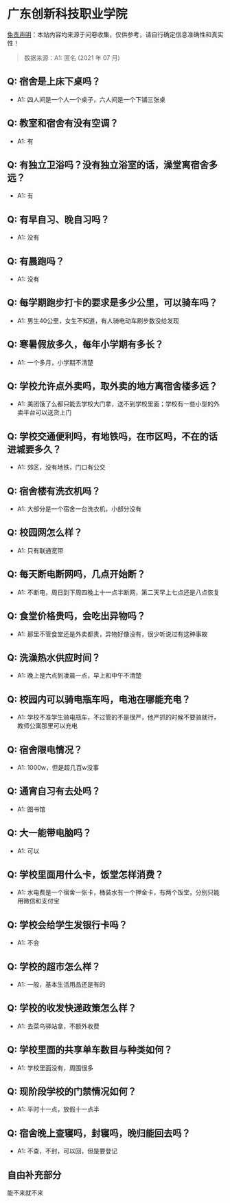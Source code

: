# 广东创新科技职业学院

[免责声明](https://colleges.chat/#_3)：本站内容均来源于问卷收集，仅供参考，请自行确定信息准确性和真实性！

> 数据来源：A1: 匿名 (2021 年 07 月)

## Q: 宿舍是上床下桌吗？

- A1: 四人间是一个人一个桌子，六人间是一个下铺三张桌

## Q: 教室和宿舍有没有空调？

- A1: 有

## Q: 有独立卫浴吗？没有独立浴室的话，澡堂离宿舍多远？

- A1: 有

## Q: 有早自习、晚自习吗？

- A1: 没有

## Q: 有晨跑吗？

- A1: 没有

## Q: 每学期跑步打卡的要求是多少公里，可以骑车吗？

- A1: 男生40公里，女生不知道，有人骑电动车刷步数没给发现

## Q: 寒暑假放多久，每年小学期有多长？

- A1: 一个多月，小学期不清楚

## Q: 学校允许点外卖吗，取外卖的地方离宿舍楼多远？

- A1: 美团饿了么都只能去学校大门拿，送不到学校里面；学校有一些小型的外卖平台可以送货上门

## Q: 学校交通便利吗，有地铁吗，在市区吗，不在的话进城要多久？

- A1: 郊区，没有地铁，门口有公交

## Q: 宿舍楼有洗衣机吗？

- A1: 大部分是一个宿舍一台洗衣机，小部分没有

## Q: 校园网怎么样？

- A1: 只有联通宽带

## Q: 每天断电断网吗，几点开始断？

- A1: 不断电，周日到下周四晚上十一点半断网，第二天早上七点还是八点恢复

## Q: 食堂价格贵吗，会吃出异物吗？

- A1: 那里不管食堂还是外卖都贵，异物好像没有，很少听说过有这种事故

## Q: 洗澡热水供应时间？

- A1: 晚上是六点到凌晨一点，早上和中午不清楚

## Q: 校园内可以骑电瓶车吗，电池在哪能充电？

- A1: 学校不准学生骑电瓶车，不过管的不是很严，他严抓的时候不要骑就行，教师公寓那里可以充电

## Q: 宿舍限电情况？

- A1: 1000w，但是超几百w没事

## Q: 通宵自习有去处吗？

- A1: 图书馆

## Q: 大一能带电脑吗？

- A1: 可以

## Q: 学校里面用什么卡，饭堂怎样消费？

- A1: 水电费是一个宿舍一张卡，桶装水有一个押金卡，有两个饭堂，分别只能用微信和支付宝

## Q: 学校会给学生发银行卡吗？

- A1: 不会

## Q: 学校的超市怎么样？

- A1: 一般，基本生活用品还是有的

## Q: 学校的收发快递政策怎么样？

- A1: 去菜鸟驿站拿，不额外收费

## Q: 学校里面的共享单车数目与种类如何？

- A1: 学校里面没有，周围很多

## Q: 现阶段学校的门禁情况如何？

- A1: 平时十一点，放假十一点半

## Q: 宿舍晚上查寝吗，封寝吗，晚归能回去吗？

- A1: 不查，不封，可以回，但是要登记

## 自由补充部分

能不来就不来